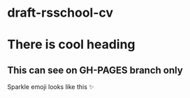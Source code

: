 # draft-rsschool-cv
# There is cool heading
## This can see on GH-PAGES branch only
Sparkle emoji looks like this :sparkles:

